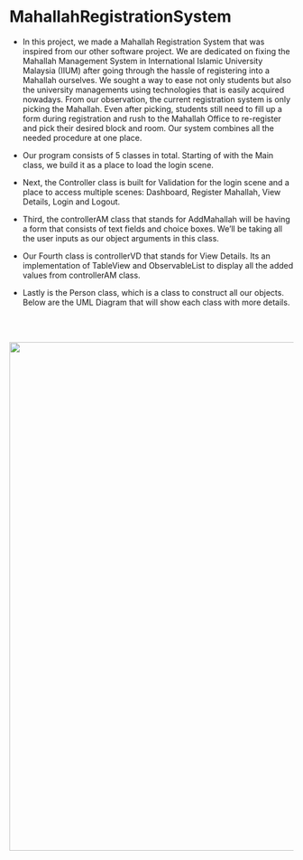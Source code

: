 # MahallahRegistrationSystem

- In this project, we made a Mahallah Registration System that was inspired from our other software project. We are dedicated on fixing the Mahallah Management System 
in International Islamic University Malaysia (IIUM) after going through the hassle of registering into a Mahallah ourselves. We sought a way to ease not only students but also the university managements using technologies that is easily acquired nowadays. From our observation, the current registration system is only picking the Mahallah. Even after picking, students still need to fill up a form during registration and rush to the Mahallah Office to re-register and pick their desired block and room. Our system combines all the needed procedure at one place.

- Our program consists of 5 classes in total. Starting of with the Main class, we build it as a place to load the login scene. 
- Next, the Controller class is built for Validation for the login scene and a place to access multiple scenes: Dashboard, Register Mahallah, View Details, Login and Logout. 
- Third, the controllerAM class that stands for AddMahallah will be having a form that consists of text fields and choice boxes. We’ll be taking all the user inputs as our object arguments in this class. 
- Our Fourth class is controllerVD that stands for View Details. Its an implementation of TableView and ObservableList to display all the added values from controllerAM class. 
- Lastly is the Person class, which is a class to construct all our objects. Below are the UML Diagram that will show each class with more details.

<br></br>

<p align = "center">
<img src = "https://user-images.githubusercontent.com/92364588/182974737-10ade56e-3a2c-4579-b0c8-f07d447891e4.png" width=900px>
</p>

<br></br>
